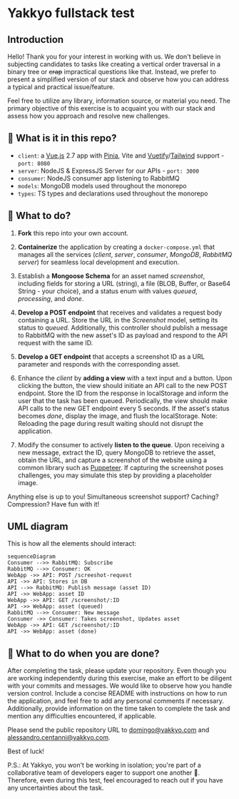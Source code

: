 # Yakkyo fullstack test

## Introduction

Hello! Thank you for your interest in working with us. We don't believe in subjecting candidates to tasks like creating a vertical order traversal in a binary tree or ~~crap~~ impractical questions like that. Instead, we prefer to present a simplified version of our stack and observe how you can address a typical and practical issue/feature.

Feel free to utilize any library, information source, or material you need. The primary objective of this exercise is to acquaint you with our stack and assess how you approach and resolve new challenges.

## 🧐 What is it in this repo?

- `client`: a [Vue.js](https://vuejs.org/) 2.7 app with [Pinia](https://pinia.vuejs.org/), Vite and [Vuetify](https://vuetifyjs.com/en/)/[Tailwind](https://tailwindcss.com/) support - `port: 8080 `
- `server`: NodeJS & ExpressJS Server for our APIs - `port: 3000`
- `consumer`: NodeJS consumer app listening to RabbitMQ
- `models`: MongoDB models used throughout the monorepo
- `types`: TS types and declarations used throughout the monorepo

## 🫡 What to do?

1. **Fork** this repo into your own account.

2. **Containerize** the application by creating a `docker-compose.yml` that manages all the services (_client_, _server_, _consumer_, _MongoDB_, _RabbitMQ server_) for seamless local development and execution.

3. Establish a **Mongoose Schema** for an asset named _screenshot_, including fields for storing a URL (string), a file (BLOB, Buffer, or Base64 String - your choice), and a status enum with values _queued_, _processing_, and _done_.

4. **Develop a POST endpoint** that receives and validates a request body containing a URL. Store the URL in the _Screenshot_ model, setting its status to _queued_. Additionally, this controller should publish a message to RabbitMQ with the new asset's ID as payload and respond to the API request with the same ID.

5. **Develop a GET endpoint** that accepts a screenshot ID as a URL parameter and responds with the corresponding asset.

6. Enhance the _client_ by **adding a view** with a text input and a button. Upon clicking the button, the view should initiate an API call to the new POST endpoint. Store the ID from the response in localStorage and inform the user that the task has been queued. Periodically, the view should make API calls to the new GET endpoint every 5 seconds. If the asset's status becomes _done_, display the image, and flush the localStorage. Note: Reloading the page during result waiting should not disrupt the application.

7. Modify the consumer to actively **listen to the queue**. Upon receiving a new message, extract the ID, query MongoDB to retrieve the asset, obtain the URL, and capture a screenshot of the website using a common library such as [Puppeteer](https://www.npmjs.com/package/puppeteer). If capturing the screenshot poses challenges, you may simulate this step by providing a placeholder image.

Anything else is up to you! Simultaneous screenshot support? Caching? Compression? Have fun with it!

## UML diagram

This is how all the elements should interact:

```mermaid
sequenceDiagram
Consumer -->> RabbitMQ: Subscribe
RabbitMQ -->> Consumer: OK
WebApp ->> API: POST /screeshot-request
API ->> API: Stores in DB
API -->> RabbitMQ: Publish message (asset ID)
API ->> WebApp: asset ID
WebApp ->> API: GET /screenshot/:ID
API ->> WebApp: asset (queued)
RabbitMQ -->> Consumer: New message
Consumer ->> Consumer: Takes screenshot, Updates asset
WebApp ->> API: GET /screenshot/:ID
API ->> WebApp: asset (done)
```

## 🥳 What to do when you are done?

After completing the task, please update your repository. Even though you are working independently during this exercise, make an effort to be diligent with your commits and messages. We would like to observe how you handle version control. Include a concise README with instructions on how to run the application, and feel free to add any personal comments if necessary. Additionally, provide information on the time taken to complete the task and mention any difficulties encountered, if applicable.

Please send the public repository URL to domingo@yakkyo.com and alessandro.centanni@yakkyo.com.

Best of luck!

P.S.: At Yakkyo, you won't be working in isolation; you're part of a collaborative team of developers eager to support one another 💪. Therefore, even during this test, feel encouraged to reach out if you have any uncertainties about the task.
